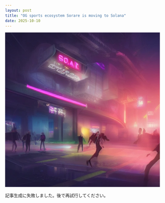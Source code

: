 ```yaml
---
layout: post
title: "OG sports ecosystem Sorare is moving to Solana"
date: 2025-10-10
---
```


![記事画像](assets/images/20251010_web3.png)

記事生成に失敗しました。後で再試行してください。
